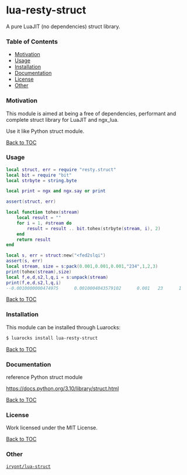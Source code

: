# lua-resty-struct
A pure LuaJIT (no dependencies) struct library.

### Table of Contents
* [Motivation](#motivation)
* [Usage](#usage)
* [Installation](#installation)
* [Documentation](#documentation)
* [License](#license)
* [Other](#other)

### Motivation

This module is aimed at being a free of dependencies, performant and
complete struct library for LuaJIT and ngx_lua.

Use it like Python struct module.

[Back to TOC](#table-of-contents)

### Usage
```lua
local struct, err = require "resty.struct"
local bit = require "bit"
local strbyte = string.byte

local print = ngx and ngx.say or print

assert(struct, err)

local function tohex(stream)
    local result = ""
    for i = 1, #stream do
        result = result .. bit.tohex(strbyte(stream, i), 2)
    end
    return result
end

local s, err = struct:new("<fed2slqi")
assert(s, err)
local stream, size = s:pack(0.001,0.001,0.001,"234",1,2,3)
print(tohex(stream),size)
local f,e,d,s2,l,q,i = s:unpack(stream)
print(f,e,d,s2,l,q,i)
--0.0010000000474975      0.0010004043579102      0.001   23      1       2       3
```

[Back to TOC](#table-of-contents)

### Installation

This module can be installed through Luarocks:
```bash
$ luarocks install lua-resty-struct
```

[Back to TOC](#table-of-contents)

### Documentation
reference Python struct module

<https://docs.python.org/3.10/library/struct.html>

[Back to TOC](#table-of-contents)

### License

Work licensed under the MIT License.

[Back to TOC](#table-of-contents)

### Other

[`iryont/lua-struct`](https://github.com/openresty/lua-nginx-module#lua_code_cache)
